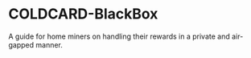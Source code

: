 # COLDCARD-BlackBox
A guide for home miners on handling their rewards in a private and air-gapped manner. 
